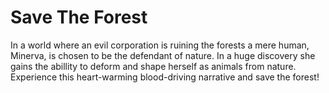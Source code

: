 # Save The Forest
In a world where an evil corporation is ruining the forests a mere human, Minerva, is chosen to be the defendant of nature. In a huge discovery she gains the abillity to deform and shape herself as animals from nature. Experience this heart-warming blood-driving narrative and save the forest!

